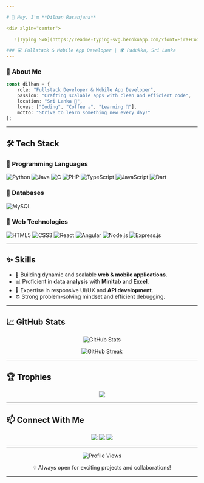 ```yaml
---

# 👋 Hey, I'm **Dilhan Rasanjana**

<div algin="center">
   
   ![Typing SVG](https://readme-typing-svg.herokuapp.com/?font=Fira+Code&pause=1000&center=true&width=435&lines=FullStack+Developer;+E-Commerce+Enthusiast;Mobile+App+Developer)

### 💻 Fullstack & Mobile App Developer | 🌍 Padukka, Sri Lanka  
---
```


### 🌟 About Me
```typescript
const dilhan = {
    role: "Fullstack Developer & Mobile App Developer",
    passion: "Crafting scalable apps with clean and efficient code",
    location: "Sri Lanka 🌴",
    loves: ["Coding", "Coffee ☕", "Learning 🚀"],
    motto: "Strive to learn something new every day!"
};
```

---

## 🛠️ Tech Stack

### 🔷 Programming Languages  
![Python](https://img.shields.io/badge/-Python-3776AB?style=flat-square&logo=python&logoColor=white)
![Java](https://img.shields.io/badge/-Java-007396?style=flat-square&logo=java&logoColor=white)
![C](https://img.shields.io/badge/-C-00599C?style=flat-square&logo=c&logoColor=white)
![PHP](https://img.shields.io/badge/-PHP-777BB4?style=flat-square&logo=php&logoColor=white)
![TypeScript](https://img.shields.io/badge/-TypeScript-007ACC?style=flat-square&logo=typescript&logoColor=white)
![JavaScript](https://img.shields.io/badge/-JavaScript-F7DF1E?style=flat-square&logo=javascript&logoColor=black)
![Dart](https://img.shields.io/badge/-Dart-0175C2?style=flat-square&logo=dart&logoColor=white)

### 🔷 Databases  
![MySQL](https://img.shields.io/badge/-MySQL-4479A1?style=flat-square&logo=mysql&logoColor=white)

### 🔷 Web Technologies  
![HTML5](https://img.shields.io/badge/-HTML5-E34F26?style=flat-square&logo=html5&logoColor=white)
![CSS3](https://img.shields.io/badge/-CSS3-1572B6?style=flat-square&logo=css3&logoColor=white)
![React](https://img.shields.io/badge/-React-20232A?style=flat-square&logo=react&logoColor=61DAFB)
![Angular](https://img.shields.io/badge/-Angular-DD0031?style=flat-square&logo=angular&logoColor=white)
![Node.js](https://img.shields.io/badge/-Node.js-339933?style=flat-square&logo=nodedotjs&logoColor=white)
![Express.js](https://img.shields.io/badge/-Express.js-000000?style=flat-square&logo=express&logoColor=white)

---

## ✨ Skills
- 🚀 Building dynamic and scalable **web & mobile applications**.  
- 📊 Proficient in **data analysis** with **Minitab** and **Excel**.  
- 🎨 Expertise in responsive UI/UX and **API development**.  
- ⚙️ Strong problem-solving mindset and efficient debugging.

---

## 📈 GitHub Stats  
<p align="center">
  <img src="https://github-readme-stats.vercel.app/api?username=DilanPadukka&show_icons=true&theme=radical" alt="GitHub Stats" />
</p>  

<p align="center">
  <img src="https://github-readme-streak-stats.herokuapp.com/?user=DilanPadukka&theme=radical" alt="GitHub Streak" />
</p>  

---

## 🏆 Trophies  
<p align="center">
  <img src="https://github-profile-trophy.vercel.app/?username=DilanPadukka&theme=onedark&margin-w=15&no-frame=true" />
</p>

---

## 📫 Connect With Me  
<p align="center">
  <a href="https://www.linkedin.com/in/dilhan-rasanjana-4b6347288" target="_blank"><img src="https://img.shields.io/badge/-LinkedIn-0077B5?style=for-the-badge&logo=linkedin&logoColor=white" /></a>
  <a href="https://x.com/DilaRasanjana" target="_blank"><img src="https://img.shields.io/badge/-Twitter-1DA1F2?style=for-the-badge&logo=twitter&logoColor=white" /></a>
  <a href="https://dev.to/iit21038_samarasinghesd" target="_blank"><img src="https://img.shields.io/badge/-Dev.to-0A0A0A?style=for-the-badge&logo=dev.to&logoColor=white" /></a>
</p>

---

<p align="center">
  <img src="https://komarev.com/ghpvc/?username=DilanPadukka&color=blueviolet&style=flat-square" alt="Profile Views" />
</p>
<p align="center">
  💡 Always open for exciting projects and collaborations!
</p>

---
